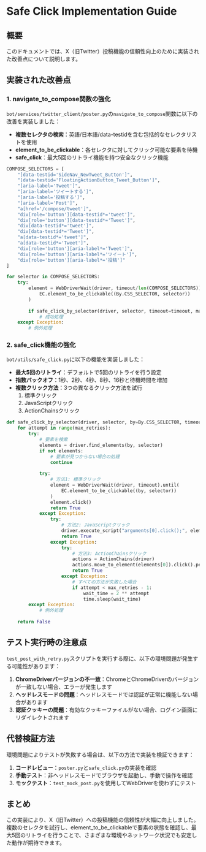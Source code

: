 # Safe Click Implementation Guide

## 概要
このドキュメントでは、X（旧Twitter）投稿機能の信頼性向上のために実装された改善点について説明します。

## 実装された改善点

### 1. navigate_to_compose関数の強化
`bot/services/twitter_client/poster.py`の`navigate_to_compose`関数に以下の改善を実装しました：

- **複数セレクタの検索**：英語/日本語/data-testidを含む包括的なセレクタリストを使用
- **element_to_be_clickable**：各セレクタに対してクリック可能な要素を待機
- **safe_click**：最大5回のリトライ機能を持つ安全なクリック機能

```python
COMPOSE_SELECTORS = [
    "[data-testid='SideNav_NewTweet_Button']",
    "[data-testid='FloatingActionButton_Tweet_Button']",
    "[aria-label='Tweet']",
    "[aria-label='ツイートする']",
    "[aria-label='投稿する']",
    "[aria-label='Post']",
    "a[href='/compose/tweet']",
    "div[role='button'][data-testid*='tweet']",
    "div[role='button'][data-testid*='Tweet']",
    "div[data-testid*='tweet']",
    "div[data-testid*='Tweet']",
    "a[data-testid*='tweet']",
    "a[data-testid*='Tweet']",
    "div[role='button'][aria-label*='Tweet']",
    "div[role='button'][aria-label*='ツイート']",
    "div[role='button'][aria-label*='投稿']"
]

for selector in COMPOSE_SELECTORS:
    try:
        element = WebDriverWait(driver, timeout/len(COMPOSE_SELECTORS)).until(
            EC.element_to_be_clickable((By.CSS_SELECTOR, selector))
        )
        
        if safe_click_by_selector(driver, selector, timeout=timeout, max_retries=5):
            # 成功処理
    except Exception:
        # 例外処理
```

### 2. safe_click機能の強化
`bot/utils/safe_click.py`に以下の機能を実装しました：

- **最大5回のリトライ**：デフォルトで5回のリトライを行う設定
- **指数バックオフ**：1秒、2秒、4秒、8秒、16秒と待機時間を増加
- **複数クリック方法**：3つの異なるクリック方法を試行
  1. 標準クリック
  2. JavaScriptクリック
  3. ActionChainsクリック

```python
def safe_click_by_selector(driver, selector, by=By.CSS_SELECTOR, timeout=10, max_retries=5):
    for attempt in range(max_retries):
        try:
            # 要素を検索
            elements = driver.find_elements(by, selector)
            if not elements:
                # 要素が見つからない場合の処理
                continue
            
            try:
                # 方法1: 標準クリック
                element = WebDriverWait(driver, timeout).until(
                    EC.element_to_be_clickable((by, selector))
                )
                element.click()
                return True
            except Exception:
                try:
                    # 方法2: JavaScriptクリック
                    driver.execute_script("arguments[0].click();", elements[0])
                    return True
                except Exception:
                    try:
                        # 方法3: ActionChainsクリック
                        actions = ActionChains(driver)
                        actions.move_to_element(elements[0]).click().perform()
                        return True
                    except Exception:
                        # すべての方法が失敗した場合
                        if attempt < max_retries - 1:
                            wait_time = 2 ** attempt
                            time.sleep(wait_time)
        except Exception:
            # 例外処理
    
    return False
```

## テスト実行時の注意点

`test_post_with_retry.py`スクリプトを実行する際に、以下の環境問題が発生する可能性があります：

1. **ChromeDriverバージョンの不一致**：ChromeとChromeDriverのバージョンが一致しない場合、エラーが発生します
2. **ヘッドレスモードの問題**：ヘッドレスモードでは認証が正常に機能しない場合があります
3. **認証クッキーの問題**：有効なクッキーファイルがない場合、ログイン画面にリダイレクトされます

## 代替検証方法

環境問題によりテストが失敗する場合は、以下の方法で実装を検証できます：

1. **コードレビュー**：`poster.py`と`safe_click.py`の実装を確認
2. **手動テスト**：非ヘッドレスモードでブラウザを起動し、手動で操作を確認
3. **モックテスト**：`test_mock_post.py`を使用してWebDriverを使わずにテスト

## まとめ

この実装により、X（旧Twitter）への投稿機能の信頼性が大幅に向上しました。複数のセレクタを試行し、element_to_be_clickableで要素の状態を確認し、最大5回のリトライを行うことで、さまざまな環境やネットワーク状況でも安定した動作が期待できます。
